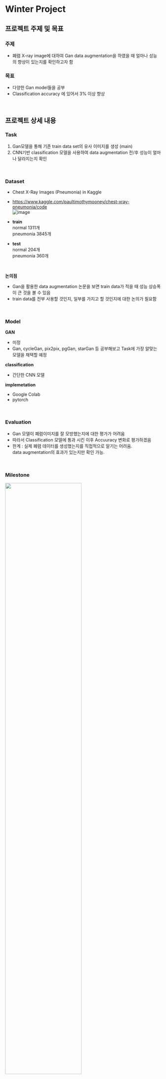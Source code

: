 # Winter Project

## 프로젝트 주제 및 목표  
### 주제
- 폐렴 X-ray image에 대하여 Gan data augmentation을 하였을 때 얼마나 성능의 향상이 있는지를 확인하고자 함  

### 목표
- 다양한 Gan model들을 공부
- Classification accuracy 에 있어서 3% 이상 향상

<br>

## 프로젝트 상세 내용 
### Task
 1. Gan모델을 통해 기존 train data set의 유사 이미지를 생성 (main)
 2. CNN기반 classification 모델을 사용하여 data augmentation 전/후 성능이 얼마나 달라지는지 확인

<br>

### Dataset
 - Chest X-Ray Images (Pneumonia) in Kaggle  
 - https://www.kaggle.com/paultimothymooney/chest-xray-pneumonia/code  
![image](https://user-images.githubusercontent.com/92671224/150946550-51191c17-0403-4b15-b481-887c29851690.png)  

 - **train**   
    normal 1311개  
    pneumonia 3845개  
 - **test**   
    normal 204개  
    pneumonia 360개  
    
    <br>
    
 **논의점** 
  - Gan을 활용한 data augmentation 논문을 보면 train data가 적을 때 성능 상승폭이 큰 것을 볼 수 있음  
  - train data를 전부 사용할 것인지, 일부를 가지고 할 것인지에 대한 논의가 필요함  

<br>

### Model  
 **GAN**  
 - 미정   
 - Gan, cycleGan, pix2pix, pgGan, starGan 등 공부해보고 Task에 가장 알맞는 모델을 채택할 예정  

 **classification**  
 - 간단한 CNN 모델

 **implemetation**  
 - Google Colab  
 - pytorch  

<br>

### Evaluation
 - Gan 모델이 폐렴이미지를 잘 모방했는지에 대한 평가가 어려움
 - 따라서 Classification 모델에 통과 시킨 이후 Accuuracy 변화로 평가하겠음
 - 한계 : 실제 폐렴 데이터를 생성했는지를 직접적으로 알기는 어려움.   
          data augmentation의 효과가 있는지만 확인 가능.
          
<br>

### Milestone  
<img src="https://user-images.githubusercontent.com/92671224/150964739-c9cb1aae-bcc9-402a-b7da-7d48814bc8f0.png"  width=70% height=70%/>   

<br>

### 220207 중간발표   
 **Model selection**   
 - X-ray image augmentation에 적합한 Gan model 선정   
 - non-paired image   
 - non-conditional Gan   

 <br>

 **DCGAN**   
 - generator와 discriminator에 CNN을 적용   
 - 기존의 학습에 불안정한 부분을 해결 > 대부분의 상황에서 안정적인 학습 가능   
 - BLACK BOX   
  ![image](https://user-images.githubusercontent.com/92671224/152782717-0237daa2-eabb-4db8-afc1-fe4339863293.png)   

 - Discriminator에 학습을 시킨 결과, 필터에서 침대나 창문같이 침실의 특정 부분에서 활성화 되는 필터들을 발견   
 - X-ray 이미지에서 어떤 부분을 보고 이런 이미지를 만들어 냈는지에 대해 확인할 수 있을 것으로 기대 (잘 될지는 모르겠음)   

 <br>

 **현재진행**   
 - DCGAN pytorch tutorial 코드 이해   
 https://pytorch.org/tutorials/beginner/dcgan_faces_tutorial.html   
 
 <br>
 
 **Future plan**   
 - 모델 구현 및 augmentation한 X-ray image 생성   
 
 <br>
 
 **논의점**   
 - GAN이라는 model 자체가 많은 학습데이터가 있어야 유의미한 data를 뽑을 수 있음   
 - 과연 GAN augmentation이 실제 사용할만한 가치가 있는지 의문   
 - 하지만 일단 계속해서 진행할 예정   
